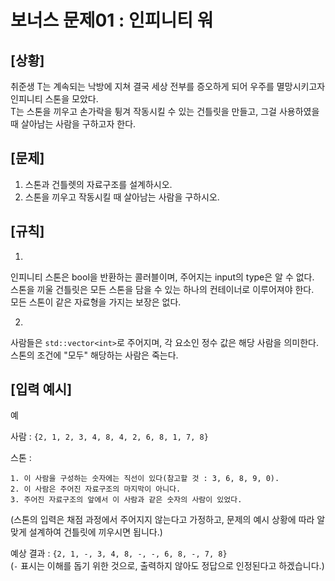 
# 보너스 문제01 : 인피니티 워

## [상황]

취준생 T는 계속되는 낙방에 지쳐 결국 세상 전부를 증오하게 되어 우주를 멸망시키고자 인피니티 스톤을 모았다.  
T는 스톤을 끼우고 손가락을 튕겨 작동시킬 수 있는 건틀릿을 만들고, 그걸 사용하였을 때 살아남는 사람을 구하고자 한다.

## [문제]

1. 스톤과 건틀렛의 자료구조를 설계하시오.  
2. 스톤을 끼우고 작동시킬 때 살아남는 사람을 구하시오.

  

## [규칙]

1.
인피니티 스톤은 bool을 반환하는 콜러블이며, 주어지는 input의 type은 알 수 없다.  
스톤을 끼울 건틀릿은 모든 스톤을 담을 수 있는 하나의 컨테이너로 이루어져야 한다.  
모든 스톤이 같은 자료형을 가지는 보장은 없다.  

2.
사람들은 ```std::vector<int>```로 주어지며, 각 요소인 정수 값은 해당 사람을 의미한다.  
스톤의 조건에 "모두" 해당하는 사람은 죽는다.

  

## [입력 예시]

예

사람 : 
```{2, 1, 2, 3, 4, 8, 4, 2, 6, 8, 1, 7, 8}```

스톤 : 
```
1. 이 사람을 구성하는 숫자에는 직선이 있다(참고할 것 : 3, 6, 8, 9, 0).
2. 이 사람은 주어진 자료구조의 마지막이 아니다.
3. 주어진 자료구조의 앞에서 이 사람과 같은 숫자의 사람이 있었다.
```
(스톤의 입력은 채점 과정에서 주어지지 않는다고 가정하고, 문제의 예시 상황에 따라 알맞게 설계하여 건틀릿에 끼우시면 됩니다.)

예상 결과 : 
``` {2, 1, -, 3, 4, 8, -, -, 6, 8, -, 7, 8} ```  
(```-``` 표시는 이해를 돕기 위한 것으로, 출력하지 않아도 정답으로 인정된다고 하겠습니다.)
